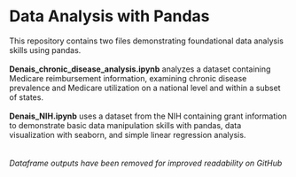 # Data Analysis with Pandas

This repository contains two files demonstrating foundational data analysis skills using pandas.\
\
**Denais_chronic_disease_analysis.ipynb** analyzes a dataset containing Medicare reimbursement information, examining chronic disease prevalence and Medicare utilization on a national level and within a subset of states.\
\
**Denais_NIH.ipynb** uses a dataset from the NIH containing grant information to demonstrate basic data manipulation skills with pandas, data visualization with seaborn, and simple linear regression analysis.\
\
\
*Dataframe outputs have been removed for improved readability on GitHub*
